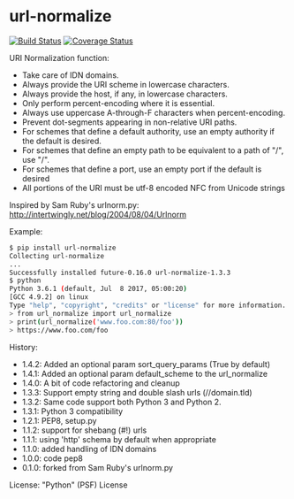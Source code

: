 url-normalize
=============

[![Build Status](https://travis-ci.org/niksite/url-normalize.svg?branch=master)](https://travis-ci.org/niksite/url-normalize)
[![Coverage Status](https://coveralls.io/repos/github/niksite/url-normalize/badge.svg?branch=master)](https://coveralls.io/github/niksite/url-normalize?branch=master)

URI Normalization function:

* Take care of IDN domains.
* Always provide the URI scheme in lowercase characters.
* Always provide the host, if any, in lowercase characters.
* Only perform percent-encoding where it is essential.
* Always use uppercase A-through-F characters when percent-encoding.
* Prevent dot-segments appearing in non-relative URI paths.
* For schemes that define a default authority, use an empty authority if the default is desired.
* For schemes that define an empty path to be equivalent to a path of "/", use "/".
* For schemes that define a port, use an empty port if the default is desired
* All portions of the URI must be utf-8 encoded NFC from Unicode strings

Inspired by Sam Ruby's urlnorm.py: http://intertwingly.net/blog/2004/08/04/Urlnorm

Example:

```sh
$ pip install url-normalize
Collecting url-normalize
...
Successfully installed future-0.16.0 url-normalize-1.3.3
$ python
Python 3.6.1 (default, Jul  8 2017, 05:00:20)
[GCC 4.9.2] on linux
Type "help", "copyright", "credits" or "license" for more information.
> from url_normalize import url_normalize
> print(url_normalize('www.foo.com:80/foo'))
> https://www.foo.com/foo
```

History:

* 1.4.2: Added an optional param sort_query_params (True by default)
* 1.4.1: Added an optional param default_scheme to the url_normalize
* 1.4.0: A bit of code refactoring and cleanup
* 1.3.3: Support empty string and double slash urls (//domain.tld)
* 1.3.2: Same code support both Python 3 and Python 2.
* 1.3.1: Python 3 compatibility
* 1.2.1: PEP8, setup.py
* 1.1.2: support for shebang (#!) urls
* 1.1.1: using 'http' schema by default when appropriate
* 1.1.0: added handling of IDN domains
* 1.0.0: code pep8
* 0.1.0: forked from Sam Ruby's urlnorm.py

License: "Python" (PSF) License
